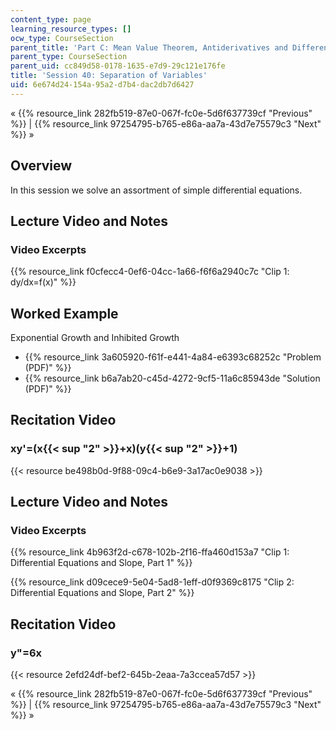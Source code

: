 ```yaml
---
content_type: page
learning_resource_types: []
ocw_type: CourseSection
parent_title: 'Part C: Mean Value Theorem, Antiderivatives and Differential Equations'
parent_type: CourseSection
parent_uid: cc849d58-0178-1635-e7d9-29c121e176fe
title: 'Session 40: Separation of Variables'
uid: 6e674d24-154a-95a2-d7b4-dac2db7d6427
---
```


« {{% resource_link 282fb519-87e0-067f-fc0e-5d6f637739cf "Previous" %}} | {{% resource_link 97254795-b765-e86a-aa7a-43d7e75579c3 "Next" %}} »

Overview
--------

In this session we solve an assortment of simple differential equations.

Lecture Video and Notes
-----------------------

### Video Excerpts

{{% resource_link f0cfecc4-0ef6-04cc-1a66-f6f6a2940c7c "Clip 1: dy/dx=f(x)" %}}

Worked Example
--------------

Exponential Growth and Inhibited Growth

*   {{% resource_link 3a605920-f61f-e441-4a84-e6393c68252c "Problem (PDF)" %}}
*   {{% resource_link b6a7ab20-c45d-4272-9cf5-11a6c85943de "Solution (PDF)" %}}

Recitation Video
----------------

### xy'=(x{{< sup "2" >}}+x)(y{{< sup "2" >}}+1)

{{< resource be498b0d-9f88-09c4-b6e9-3a17ac0e9038 >}}

Lecture Video and Notes
-----------------------

### Video Excerpts

{{% resource_link 4b963f2d-c678-102b-2f16-ffa460d153a7 "Clip 1: Differential Equations and Slope, Part 1" %}}

{{% resource_link d09cece9-5e04-5ad8-1eff-d0f9369c8175 "Clip 2: Differential Equations and Slope, Part 2" %}}

Recitation Video
----------------

### y"=6x

{{< resource 2efd24df-bef2-645b-2eaa-7a3ccea57d57 >}}

« {{% resource_link 282fb519-87e0-067f-fc0e-5d6f637739cf "Previous" %}} | {{% resource_link 97254795-b765-e86a-aa7a-43d7e75579c3 "Next" %}} »